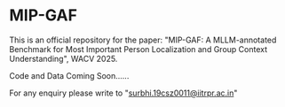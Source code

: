 # MIP-GAF

This is an official repository for the paper: "MIP-GAF: A MLLM-annotated Benchmark for Most Important Person
Localization and Group Context Understanding", WACV 2025.

Code and Data Coming Soon......

For any enquiry please write to "surbhi.19csz0011@iitrpr.ac.in"
